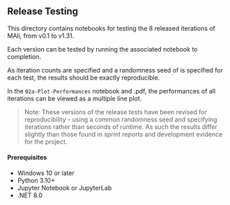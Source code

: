 
## Release Testing

This directory contains notebooks for testing the 8 released iterations of MAli, from v0.1 to v1.31.

Each version can be tested by running the associated notebook to completion. 

As iteration counts are specified and a randomness seed of is specified for each test, the results should be exactly reproducible.

In the ```02a-Plot-Performances``` notebook and .pdf, the performances of all iterations can be viewed as a multiple line plot.

> Note: These versions of the release tests have been revised for reproducibility - using a common randomness seed and specifying iterations rather than seconds of runtime. As such the results differ slightly than those found in sprint reports and development evidence for the project.

#### Prerequisites

- Windows 10 or later
- Python 3.10+
- Jupyter Notebook or JupyterLab
- .NET 8.0
